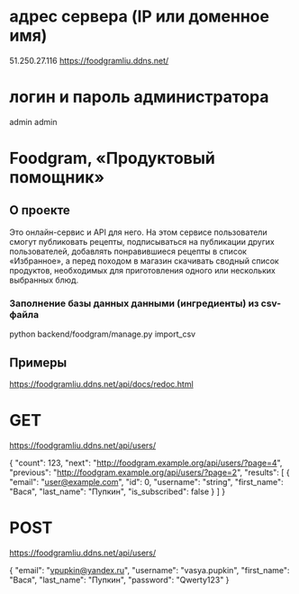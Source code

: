 # адрес сервера (IP или доменное имя)
51.250.27.116
https://foodgramliu.ddns.net/

# логин и пароль администратора
admin
admin

# Foodgram, «Продуктовый помощник»

## О проекте

Это онлайн-сервис и API для него. На этом сервисе пользователи смогут публиковать рецепты, подписываться на публикации других пользователей, добавлять понравившиеся рецепты в список «Избранное», а перед походом в магазин скачивать сводный список продуктов, необходимых для приготовления одного или нескольких выбранных блюд.

### Заполнение базы данных данными (ингредиенты) из csv-файла
python backend/foodgram/manage.py import_csv

## Примеры
https://foodgramliu.ddns.net/api/docs/redoc.html


# GET
https://foodgramliu.ddns.net/api/users/

{
"count": 123,
"next": "http://foodgram.example.org/api/users/?page=4",
"previous": "http://foodgram.example.org/api/users/?page=2",
"results": [
{
"email": "user@example.com",
"id": 0,
"username": "string",
"first_name": "Вася",
"last_name": "Пупкин",
"is_subscribed": false
}
]
}



# POST
https://foodgramliu.ddns.net/api/users/

{
"email": "vpupkin@yandex.ru",
"username": "vasya.pupkin",
"first_name": "Вася",
"last_name": "Пупкин",
"password": "Qwerty123"
}
